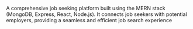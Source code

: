 A comprehensive job seeking platform built using the MERN stack (MongoDB, Express, React, Node.js). It connects job seekers with potential employers, providing a seamless and efficient job search experience
